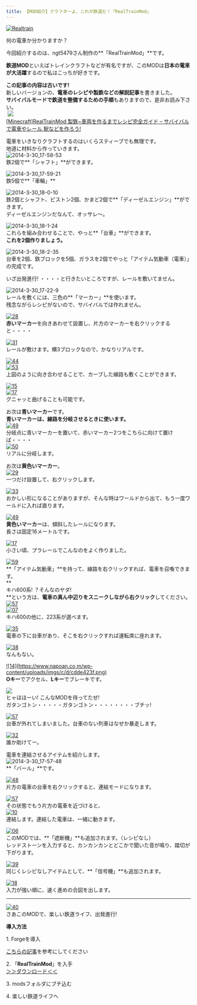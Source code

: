 ```yaml
---
title: 【MOD紹介】クラフターよ、これが鉄道だ！「RealTrainMod」
---
```


[![Realtrain](https://cdn-ak.f.st-hatena.com/images/fotolife/s/sasigume/20210208/20210208124834.png)](#0/4/04505b9e.png "Realtrain")

何の電車か分かりますか？

今回紹介するのは、ngt5479さん制作の**「RealTrainMod」**です。

**鉄道MOD**といえばトレインクラフトなどが有名ですが、このMODは**日本の電車が大活躍**するので私はこっちが好きです。

**この記事の内容は古いです!**  
新しいバージョンの、**電車のレシピや製鉄などの解説記事**を書きました。  
**サバイバルモードで鉄道を整備するための手順**もありますので、是非お読み下さい。  
 [![](https://cdn-ak.f.st-hatena.com/images/fotolife/s/sasigume/20210208/20210208155816.png)  
\[Minecraft\]RealTrainMod 製鉄~車両を作るまでレシピ完全ガイド – サバイバルで電車やレール,駅などを作ろう!](/42581236/ "[Minecraft]RealTrainMod 製鉄~車両を作るまでレシピ完全ガイド - サバイバルで電車やレール,駅などを作ろう!")

電車をいきなりクラフトするのはいくらスティーブでも無理です。  
地道に材料から作っていきます。  
![2014-3-30_17-58-53](https://cdn-ak.f.st-hatena.com/images/fotolife/s/sasigume/20210208/20210208131521.jpg)  
鉄2個で**「シャフト」**ができます。

![2014-3-30_17-59-21](https://cdn-ak.f.st-hatena.com/images/fotolife/s/sasigume/20210208/20210208125801.jpg)  
鉄5個で**「車輪」**

![2014-3-30_18-0-10](https://cdn-ak.f.st-hatena.com/images/fotolife/s/sasigume/20210208/20210208160513.jpg)  
鉄2個とシャフト、ピストン2個、かまど2個で**「ディーゼルエンジン」**ができます。  
ディーゼルエンジンだなんて、オッサレ～。

![2014-3-30_18-1-24](https://cdn-ak.f.st-hatena.com/images/fotolife/s/sasigume/20210208/20210208143340.jpg)  
これらを組み合わせることで、やっと**「台車」**ができます。  
**これを2個作りましょう。**

![2014-3-30_18-2-35](https://cdn-ak.f.st-hatena.com/images/fotolife/s/sasigume/20210208/20210208180603.jpg)  
台車を2個、鉄ブロックを5個、ガラスを2個でやっと「アイテム気動車（電車）」の完成です。

いざ出発進行! ・・・・と行きたいところですが、レールを敷いてません。

![2014-3-30_17-22-9](https://cdn-ak.f.st-hatena.com/images/fotolife/s/sasigume/20210208/20210208135017.jpg)  
レールを敷くには、三色の**「マーカー」**を使います。  
残念ながらレシピがないので、サバイバルでは作れません。

[![28](https://cdn-ak.f.st-hatena.com/images/fotolife/s/sasigume/20210208/20210208144420.png)](#7/8/782dd8ac.png "28")  
**赤いマーカー**を向きあわせて設置し、片方のマーカーを右クリックすると・・・・

[![31](https://cdn-ak.f.st-hatena.com/images/fotolife/s/sasigume/20210208/20210208162139.png)](#d/7/d716ee5d.png "31")  
レールが敷けます。横3ブロックなので、かなりリアルです。

[![44](https://cdn-ak.f.st-hatena.com/images/fotolife/s/sasigume/20210208/20210208125727.png)](#0/e/0e427e06.png "44")  
[![53](https://cdn-ak.f.st-hatena.com/images/fotolife/s/sasigume/20210208/20210208131525.png)](#1/e/1e95c66a.png "53")  
上図のように向き合わせることで、カーブした線路も敷くことができます。

[![15](https://cdn-ak.f.st-hatena.com/images/fotolife/s/sasigume/20210208/20210208130806.png)](#1/6/168ce839.png "15")  
[![17](https://cdn-ak.f.st-hatena.com/images/fotolife/s/sasigume/20210208/20210208144233.png)](#7/6/7651ec6a.png "17")  
グニャッと曲げることも可能です。

お次は**青いマーカー**です。  
**青いマーカーは、線路を分岐させるときに使います。**  
[![49](https://cdn-ak.f.st-hatena.com/images/fotolife/s/sasigume/20210208/20210208124601.png)](#0/1/014b78e0.png "49")  
分岐点に青いマーカーを置いて、赤いマーカー2つをこちらに向けて置けば・・・・  
[![50](https://cdn-ak.f.st-hatena.com/images/fotolife/s/sasigume/20210208/20210208132352.png)](#2/8/281383a4.png "50")  
リアルに分岐します。

お次は**黄色いマーカー**。  
[![29](https://cdn-ak.f.st-hatena.com/images/fotolife/s/sasigume/20210208/20210208132413.png)](#2/8/28a4cca9.png "29")  
一つだけ設置して、右クリックします。

[![33](https://cdn-ak.f.st-hatena.com/images/fotolife/s/sasigume/20210208/20210208154400.png)](#b/0/b05da0e3.png "33")  
おかしい形になることがありますが、そんな時はワールドから出て、もう一度ワールドに入れば直ります。

[![49](https://cdn-ak.f.st-hatena.com/images/fotolife/s/sasigume/20210208/20210208163155.png)](#e/2/e289b039.png "49")  
**黄色いマーカー**は、傾斜したレールになります。  
長さは固定16メートルです。

[![17](https://cdn-ak.f.st-hatena.com/images/fotolife/s/sasigume/20210208/20210208131601.png)](#1/f/1f8f6388.png "17")  
小さい頃、プラレールでこんなのをよく作りました。

[![59](https://cdn-ak.f.st-hatena.com/images/fotolife/s/sasigume/20210208/20210208142750.png)](#6/9/69d6caa8.png "59")  
**「アイテム気動車」**を持って、線路を右クリックすれば、電車を召喚できます。  
**  
キハ600系! ？そんなのヤダ!  
**という方は、**電車の真ん中辺りをスニークしながら右クリック**してください。  
[![57](https://cdn-ak.f.st-hatena.com/images/fotolife/s/sasigume/20210208/20210208141406.png)](#5/d/5d23c2df.png "57")  
[![07](https://cdn-ak.f.st-hatena.com/images/fotolife/s/sasigume/20210208/20210208161556.png)](#d/0/d0ec06dc.png "07")  
キハ600の他に、223系が選べます。

[![35](https://cdn-ak.f.st-hatena.com/images/fotolife/s/sasigume/20210208/20210208130714.png)](#1/5/15e744f2.png "35")  
電車の下に台車があり、そこを右クリックすれば運転席に座れます。

[![38](https://cdn-ak.f.st-hatena.com/images/fotolife/s/sasigume/20210208/20210208132803.png)](#2/c/2cd69484.png "38")  
なんもない。

[![14](https://www.napoan.co
m/wp-content/uploads/imgs/c/d/cdde423f.png)](#c/d/cdde423f.png "14")  
**Oキー**でアクセル、**Lキー**でブレーキです。  
  
[![](https://cdn-ak.f.st-hatena.com/images/fotolife/s/sasigume/20210208/20210208151451.png)](#9/4/949e6bb4.png "57")  
ヒャほほーい! こんなMODを待ってたぜ!  
ガタンゴトン・・・・・ガタンゴトン・・・・・・・・ブチッ!

[![57](https://cdn-ak.f.st-hatena.com/images/fotolife/s/sasigume/20210208/20210208151903.png)](#9/9/996089b1.png "57")  
台車が外れてしまいました。台車のない列車はなぜか暴走します。

[![32](https://cdn-ak.f.st-hatena.com/images/fotolife/s/sasigume/20210208/20210208140324.png)](#5/2/523ebde1.png "32")  
誰か助けてー。

電車を連結させるアイテムを紹介します。  
![2014-3-30_17-57-48](https://cdn-ak.f.st-hatena.com/images/fotolife/s/sasigume/20210208/20210208083301.jpg)  
**「バール」**です。

[![48](https://cdn-ak.f.st-hatena.com/images/fotolife/s/sasigume/20210208/20210208162851.png)](#d/e/de6cf8c8.png "48")  
片方の電車の台車を右クリックすると、連結モードになります。

[![57](https://cdn-ak.f.st-hatena.com/images/fotolife/s/sasigume/20210208/20210208153207.png)](#a/4/a48009cd.png "57")  
その状態でもう片方の電車を近づけると、  
[![10](https://cdn-ak.f.st-hatena.com/images/fotolife/s/sasigume/20210208/20210208135913.png)](#4/e/4ea9a8a1.png "10")  
連結します。連結した電車は、一緒に動きます。

[![06](https://cdn-ak.f.st-hatena.com/images/fotolife/s/sasigume/20210208/20210208160348.png)](#c/3/c3faddf0.png "06")  
このMODでは、**「遮断機」**も追加されます。（レシピなし）  
レッドストーンを入力すると、カンカンカンとどこかで聞いた音が鳴り、踏切が下がります。

[![39](https://cdn-ak.f.st-hatena.com/images/fotolife/s/sasigume/20210208/20210208160159.png)](#c/2/c29dcd26.png "39")  
同じくレシピなしアイテムとして、**「信号機」**も追加されます。

[![18](https://cdn-ak.f.st-hatena.com/images/fotolife/s/sasigume/20210208/20210208133528.png)](#3/8/38b93a99.png "18")  
入力が強い順に、速く進めの合図を出します。

---

[![40](https://cdn-ak.f.st-hatena.com/images/fotolife/s/sasigume/20210208/20210208142032.png)](#6/2/62600f5f.png "40")  
さあこのMODで、楽しい鉄道ライフ、出発進行!

**導入方法**

1\. Forgeを導入

[こちらの記事](/minecraft-je/howto/install-forge/)を参考にしてください

2\. 「**RealTrainMod**」を入手  
[＞＞ダウンロード＜＜](http://forum.minecraftuser.jp/viewtopic.php?f=13&t=13633)

3\. modsフォルダにブチ込む

4\. 楽しい鉄道ライフへ
